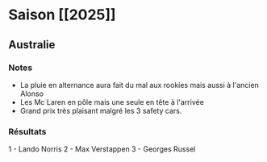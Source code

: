 # Saison [[2025]]
## Australie

### Notes
- La pluie en alternance aura fait du mal aux rookies mais aussi à l'ancien Alonso
- Les Mc Laren en pôle mais une seule en tête à l'arrivée
- Grand prix très plaisant malgré les 3 safety cars.

### Résultats
1 - Lando Norris
2 - Max Verstappen
3 - Georges Russel



